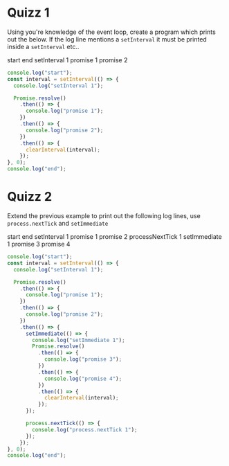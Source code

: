 # Quizz 1

Using you're knowledge of the event loop, create a program which prints out the below. If the log line mentions a `setInterval` it must be printed inside a `setInterval` etc..

start
end
setInterval 1
promise 1
promise 2

```js
console.log("start");
const interval = setInterval(() => {
  console.log("setInterval 1");

  Promise.resolve()
    .then(() => {
      console.log("promise 1");
    })
    .then(() => {
      console.log("promise 2");
    })
    .then(() => {
      clearInterval(interval);
    });
}, 0);
console.log("end");
```

# Quizz 2

Extend the previous example to print out the following log lines, use `process.nextTick` and `setImmediate`

start
end
setInterval 1
promise 1
promise 2
processNextTick 1
setImmediate 1
promise 3
promise 4

```js
console.log("start");
const interval = setInterval(() => {
  console.log("setInterval 1");

  Promise.resolve()
    .then(() => {
      console.log("promise 1");
    })
    .then(() => {
      console.log("promise 2");
    })
    .then(() => {
      setImmediate(() => {
        console.log("setImmediate 1");
        Promise.resolve()
          .then(() => {
            console.log("promise 3");
          })
          .then(() => {
            console.log("promise 4");
          })
          .then(() => {
            clearInterval(interval);
          });
      });

      process.nextTick(() => {
        console.log("process.nextTick 1");
      });
    });
}, 0);
console.log("end");
```

